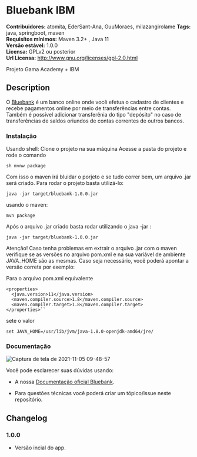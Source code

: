 # Bluebank IBM #
**Contribuidores:** atomita, EderSant-Ana, GuuMoraes, milazangirolame
**Tags:** java, springboot, maven  
**Requisítos mínimos:** Maven 3.2+ , Java 11  
**Versão estável:** 1.0.0  
**Licensa:** GPLv2 ou posterior  
**Url Licensa:** http://www.gnu.org/licenses/gpl-2.0.html  

Projeto Gama Academy + IBM

## Description ##

O [Bluebank](https://app.swaggerhub.com/apis-docs/BlueBank83/BlueBank/1.0.0) é um banco online onde você efetua o cadastro de clientes e recebe pagamentos online por meio de transferências entre contas. 
Também é possível adicionar transferênia do tipo "depósito" no caso de transferências de saldos oriundos de contas correntes de outros bancos. 

### Instalação ###
Usando shell: 
Clone o projeto na sua máquina
Acesse a pasta do projeto e rode o comando 
```
sh mvnw package
```
Com isso o maven irá bluidar o porjeto e se tudo correr bem, um arquivo .jar será criado. Para rodar o projeto basta utilizá-lo:

```
java -jar target/bluebank-1.0.0.jar
```
usando o maven: 
```
mvn package 
```
Após o arquivo .jar criado basta rodar utilizando o java -jar : 
```
java -jar target/bluebank-1.0.0.jar
```

Atenção!
Caso tenha problemas em extrair o arquivo .jar com o maven verifique se as versões no arquivo pom.xml e na sua variável de ambiente JAVA_HOME são as mesmas. 
Caso seja necessário, você poderá apontar a versão correta por exemplo: 

Para o arquivo pom.xml equivalente
```
<properties>
  <java.version>11</java.version>
  <maven.compiler.source>1.8</maven.compiler.source>
  <maven.compiler.target>1.8</maven.compiler.target>
</properties>``

```
sete o valor
```
set JAVA_HOME=/usr/lib/jvm/java-1.8.0-openjdk-amd64/jre/
```

### Documentação ###
![Captura de tela de 2021-11-05 09-48-57](https://user-images.githubusercontent.com/32459266/140512750-e21e69ef-a81d-44c3-a307-9f3b4cc82b38.png)

Você pode esclarecer suas dúvidas usando:

* A nossa [Documentação oficial Bluebank](https://app.swaggerhub.com/apis-docs/BlueBank83/BlueBank/1.0.0).

* Para questões técnicas você poderá criar um tópico/issue neste reposítório.



## Changelog ##

### 1.0.0 ###

* Versão incial do app.

